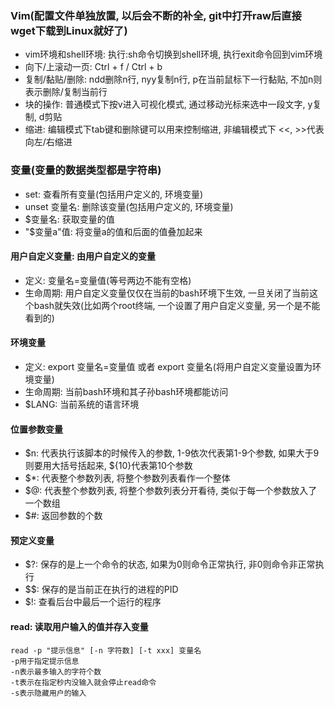### Vim(配置文件单独放置, 以后会不断的补全, git中打开raw后直接wget下载到Linux就好了)
  - vim环境和shell环境: 执行:sh命令切换到shell环境, 执行exit命令回到vim环境
  - 向下/上滚动一页: Ctrl + f / Ctrl + b
  - 复制/黏贴/删除: ndd删除n行, nyy复制n行, p在当前鼠标下一行黏贴, 不加n则表示删除/复制当前行
  - 块的操作: 普通模式下按v进入可视化模式, 通过移动光标来选中一段文字, y复制, d剪贴
  - 缩进: 编辑模式下tab键和删除键可以用来控制缩进, 非编辑模式下 <<, >>代表向左/右缩进

### 变量(变量的数据类型都是字符串)
  - set: 查看所有变量(包括用户定义的, 环境变量)
  - unset 变量名: 删除该变量(包括用户定义的, 环境变量)
  - $变量名: 获取变量的值
  - "$变量a"值: 将变量a的值和后面的值叠加起来
#### 用户自定义变量: 由用户自定义的变量
  - 定义: 变量名=变量值(等号两边不能有空格)
  - 生命周期: 用户自定义变量仅仅在当前的bash环境下生效, 一旦关闭了当前这个bash就失效(比如两个root终端, 一个设置了用户自定义变量, 另一个是不能看到的)
#### 环境变量
  - 定义: export 变量名=变量值 或者 export 变量名(将用户自定义变量设置为环境变量)
  - 生命周期: 当前bash环境和其子孙bash环境都能访问
  - $LANG: 当前系统的语言环境
#### 位置参数变量
  - $n: 代表执行该脚本的时候传入的参数, 1-9依次代表第1-9个参数, 如果大于9则要用大括号括起来, ${10}代表第10个参数
  - $*: 代表整个参数列表, 将整个参数列表看作一个整体
  - $@: 代表整个参数列表, 将整个参数列表分开看待, 类似于每一个参数放入了一个数组
  - $#: 返回参数的个数
#### 预定义变量
  - $?: 保存的是上一个命令的状态, 如果为0则命令正常执行, 非0则命令非正常执行
  - $$: 保存的是当前正在执行的进程的PID
  - $!: 查看后台中最后一个运行的程序
#### read: 读取用户输入的值并存入变量
  ```
  read -p "提示信息" [-n 字符数] [-t xxx] 变量名
  -p用于指定提示信息
  -n表示最多输入的字符个数
  -t表示在指定秒内没输入就会停止read命令
  -s表示隐藏用户的输入
  ```
